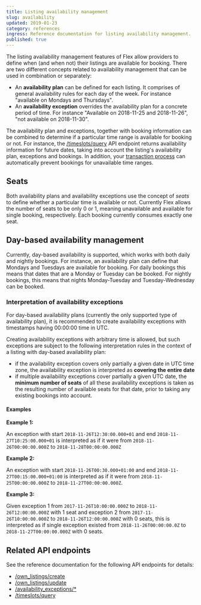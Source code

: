 ```yaml
---
title: Listing availability management
slug: availability
updated: 2019-01-23
category: references
ingress: Reference documentation for listing availability management.
published: true
---
```


The listing availability management features of Flex allow providers to
define when (and when not) their listings are available for booking.
There are two different concepts related to availability management that
can be used in combination or separately:

- An **availability plan** can be defined for each listing. It comprises
  of general availability rules for each day of the week. For instance
  "available on Mondays and Thursdays".
- An **availability exception** overrides the availability plan for a
  concrete period of time. For instance "Available on 2018-11-25 and
  2018-11-26", "not available on 2018-11-30".

The availability plan and exceptions, together with booking information
can be combined to determine if a particular time range is available for
booking or not. For instance, the
[/timeslots/query](https://flex-docs.sharetribe.com/index.html#query-time-slots)
API endpoint returns availability information for future dates, taking
into account the listing's availability plan, exceptions and bookings.
In addition, your
[transaction process](https://flex-docs.sharetribe.com/transaction-engine.html)
can automatically prevent bookings for unavailable time ranges.

## Seats

Both availability plans and availability exceptions use the concept of
_seats_ to define whether a particular time is available or not.
Currently Flex allows the number of seats to be only 0 or 1, meaning
unavailable and available for single booking, respectively. Each booking
currently consumes exactly one seat.

## Day-based availability management

Currently, day-based availability is supported, which works with both
daily and nightly bookings. For instance, an availability plan can
define that Mondays and Tuesdays are available for booking. For daily
bookings this means that dates that are a Monday or Tuesday can be
booked. For nightly bookings, this means that nights Monday-Tuesday and
Tuesday-Wednesday can be booked.

### Interpretation of availability exceptions

For day-based availability plans (currently the only supported type of
availability plan), it is recommended to create availability exceptions
with timestamps having 00:00:00 time in UTC.

Creating availability exceptions with arbitrary time is allowed, but
such exceptions are subject to the following interpretation rules in the
context of a listing with day-based availability plan:

- if the availability exception covers only partially a given date in
  UTC time zone, the availability exception is interpreted as **covering
  the entire date**
- if multiple availability exceptions cover partially a given UTC date,
  the **minimum number of seats** of all these availability exceptions
  is taken as the resulting number of available seats for that date,
  prior to taking any existing bookings into account.

#### Examples

**Example 1:**

An exception with start `2018-11-26T12:30:00.000+01` and end
`2018-11-27T10:25:00.000+01` is interpreted as if it were from
`2018-11-26T00:00:00.000Z` to `2018-11-28T00:00:00.000Z`

**Example 2:**

An exception with start `2018-11-26T00:30.000+01:00` and end
`2018-11-27T00:15:00.000+01:00` is interpreted as if it were from
`2018-11-25T00:00:00.000Z` to `2018-11-27T00:00:00.000Z`.

**Example 3:**

Given exception 1 from `2017-11-26T10:00:00.000Z` to
`2018-11-26T12:00:00.000Z` with 1 seat and exception 2 from
`2017-11-26T10:00:00.000Z` to `2018-11-26T12:00:00.000Z` with 0 seats,
this is interpreted as if single exception existed from
`2018-11-26T00:00:00.0Z` to `2018-11-27T00:00:00.000Z` with 0 seats.

## Related API endpoints

See the reference documentation for the following API endpoints for
details:

- [/own_listings/create](https://flex-docs.sharetribe.com/index.html#create-listing)
- [/own_listings/update](https://flex-docs.sharetribe.com/index.html#update-listing)
- [/availability_exceptions/\*](https://flex-docs.sharetribe.com/index.html#availability-exceptions)
- [/timeslots/query](https://flex-docs.sharetribe.com/index.html#query-time-slots)
